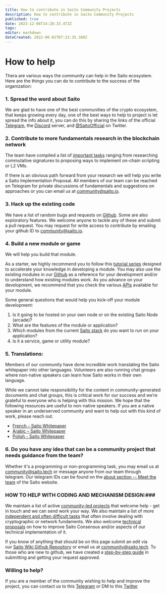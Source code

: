 ```yaml
---
title: How to contribute in Saito Community Projects
description: How to contribute in Saito Community Projects
published: true
date: 2023-12-06T14:28:33.472Z
tags: 
editor: markdown
dateCreated: 2022-06-02T07:22:35.389Z
---
```


# How to help

Thera are various ways the community can help in the Saito ecosystem. Here are the things you can do to contribute to the success of the organization:

### **1.	Spread the word about Saito**

We are glad to have one of the best communities of the crypto ecosystem, that keeps growing every day, one of the best ways to help to project is let spread the info about it, you can do this by sharing the links of the official [Telegram](https://t.me/SaitoIO), the [Discord](https://discord.gg/vPtGQHqj2m) server, and [@SaitoOfficial](https://twitter.com/SaitoOfficial) on Twitter. 

### **2.	Contribute to more fundamentals research in the blockchain network**

The team have compiled a list of [important tasks](/community/tasks) ranging from researching commutative signatures to proposing ways to implement on-chain scripting or L2 VMs. 

If there is an obvious path forward from your research we will help you write a Saito Implementation Proposal. All members of our team can be reached on Telegram for private discussions of fundamentals and suggestions on approaches or you can email us at community@saito.io.

### **3. Hack up the existing code**

We have a list of random bugs and requests on [Github](https://github.com/orgs/SaitoTech/projects/8). Some are also exploratory features. We welcome anyone to tackle any of these and submit a pull request. You may request for write access to contribute by emailing your github ID to community@saito.io.

### **4. Build a new module or game**

We will help you build that module.

As a starter, we highly recommend you to follow this [tutorial series](/tech/tutorials) designed to accelerate your knowledge in developing a module. You may also use the existing modules in our [Github](https://github.com/SaitoTech/saito-lite-rust/tree/master/mods) as a reference for your development and/or to understand how existing modules work. As you advance on your development, we recommend that you check the various [APIs](/tech/applications) available for your module.

Some general questions that would help you kick-off your module development:
1. Is it going to be hosted on your own node or on the existing Saito Node (arcade)?
2. What are the features of the module or application?
3. Which modules from the current [Saito stack](https://github.com/SaitoTech/saito-lite-rust/tree/master/mods) do you want to run on your application?
4. Is it a service, game or utility module?

### 5. Translations:

Members of our community have done incredible work translating the Saito whitepaper into other languages. Volunteers are also running chat groups where non-native speakers can learn how Saito works in their own language.

While we cannot take responsibility for the content in community-generated documents and chat groups, this is critical work for our success and we’re grateful to everyone who is helping with this mission. We hope that the following resources are useful to non-native speakers. If you are a native speaker in an underserved community and want to help out with this kind of work, please reach out.

- [French - Saito Whitepaper](https://saito.tech/wp-content/uploads/2022/04/Whitepaper_Saito_FR_V1_2.pdf)
- [Arabic – Saito Whitepaper](http://org.saito.tech/wp-content/uploads/2021/11/Saito_Arabic_Whitepaper_%D8%A7%D9%84%D9%88%D8%B1%D9%82%D8%A9_%D8%A7%D9%84%D8%A8%D9%8A%D8%B6%D8%A7%D8%A1_%D8%A7%D9%84%D8%B9%D8%B1%D8%A8%D9%8A%D8%A9_%D9%84_%D8%B3%D8%A7%D9%8A%D8%AA%D9%88.pdf)
- [Polish - Saito Whitepaper](https://saito.tech/wp-content/uploads/2022/09/Whitepaper_Saito_PL_V1_0.pdf)

### 6. **Do you have any idea that can be a community project that needs guidance from the team?**

Whether it's a programming or non-programming task, you may email us at community@saito.tech or message anyone from our team through telegram. Our telegram IDs can be found on the [about section -- Meet the team](https://saito.tech/about/) of the Saito website.

<p>
  
### HOW TO HELP WITH CODING AND MECHANISM DESIGN:###

We maintain a list of active [community-led projects](/community/projects) that welcome help - get in touch and we can send work your way. We also maintain a list of more [independent and often difficult tasks](/community/tasks) that often involve dealing with cryptographic or network fundaments. We also welcome [technical proposals](/consensus/proposals) on how to improve Saito Consensus and/or aspects of our technical implementation of it.

If you know of anything that should be on this page submit an edit via our [Saito Wiki Github Repository](https://github.com/saitotech/wiki) or email us at community@saito.tech. To those who are new to github, we have created a [step-by-step guide](https://wiki.saito.io/community/how-to-contribute-in-wiki) in submitting and getting your request approved.

### Willing to help?
If you are a member of the community wishing to help and improve the project, you can contact us to this [Telegram](https://t.me/Darkus0) or DM to this [Twitter](https://twitter.com/Darkus0)
